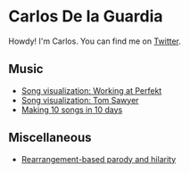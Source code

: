 # Carlos De la Guardia

Howdy! I'm Carlos. You can find me on [Twitter](https://twitter.com/dela3499).


## Music
- [Song visualization: Working at Perfekt](/perfekt)
- [Song visualization: Tom Sawyer](/tom)
- [Making 10 songs in 10 days](/ten-songs)

## Miscellaneous
- [Rearrangement-based parody and hilarity](/parody)